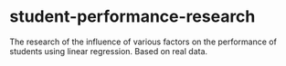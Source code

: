 # student-performance-research
The research of the influence of various factors on the performance of students using linear regression. Based on real data.
